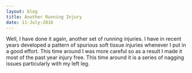 ```yaml
---
layout: blog
title: Another Running Injury
date: 11-July-2016
---
```

Well, I have done it again, another set of running injuries.  I have in recent years developed a pattern of spurious soft tissue injuries whenever I put in a good effort.  This time around I was more careful so as a result I made it most of the past year injury free.  This time around it is a series of nagging issues particularly with my left leg.  
